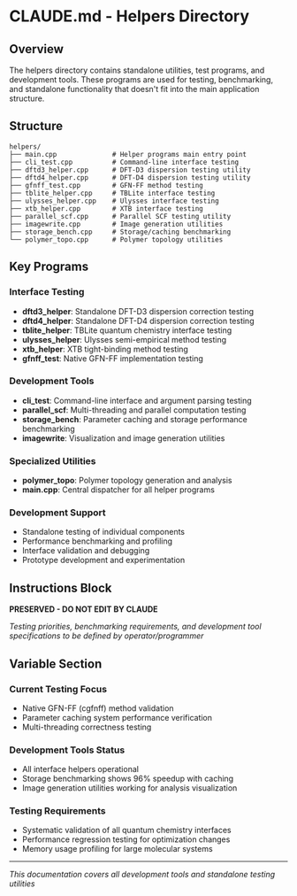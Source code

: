 # CLAUDE.md - Helpers Directory

## Overview

The helpers directory contains standalone utilities, test programs, and development tools. These programs are used for testing, benchmarking, and standalone functionality that doesn't fit into the main application structure.

## Structure

```
helpers/
├── main.cpp              # Helper programs main entry point
├── cli_test.cpp          # Command-line interface testing
├── dftd3_helper.cpp      # DFT-D3 dispersion testing utility
├── dftd4_helper.cpp      # DFT-D4 dispersion testing utility
├── gfnff_test.cpp        # GFN-FF method testing
├── tblite_helper.cpp     # TBLite interface testing
├── ulysses_helper.cpp    # Ulysses interface testing  
├── xtb_helper.cpp        # XTB interface testing
├── parallel_scf.cpp      # Parallel SCF testing utility
├── imagewrite.cpp        # Image generation utilities
├── storage_bench.cpp     # Storage/caching benchmarking
└── polymer_topo.cpp      # Polymer topology utilities
```

## Key Programs

### Interface Testing
- **dftd3_helper**: Standalone DFT-D3 dispersion correction testing
- **dftd4_helper**: Standalone DFT-D4 dispersion correction testing
- **tblite_helper**: TBLite quantum chemistry interface testing
- **ulysses_helper**: Ulysses semi-empirical method testing
- **xtb_helper**: XTB tight-binding method testing
- **gfnff_test**: Native GFN-FF implementation testing

### Development Tools
- **cli_test**: Command-line interface and argument parsing testing
- **parallel_scf**: Multi-threading and parallel computation testing
- **storage_bench**: Parameter caching and storage performance benchmarking
- **imagewrite**: Visualization and image generation utilities

### Specialized Utilities
- **polymer_topo**: Polymer topology generation and analysis
- **main.cpp**: Central dispatcher for all helper programs

### Development Support
- Standalone testing of individual components
- Performance benchmarking and profiling
- Interface validation and debugging
- Prototype development and experimentation

## Instructions Block

**PRESERVED - DO NOT EDIT BY CLAUDE**

*Testing priorities, benchmarking requirements, and development tool specifications to be defined by operator/programmer*

## Variable Section

### Current Testing Focus
- Native GFN-FF (cgfnff) method validation
- Parameter caching system performance verification
- Multi-threading correctness testing

### Development Tools Status
- All interface helpers operational
- Storage benchmarking shows 96% speedup with caching
- Image generation utilities working for analysis visualization

### Testing Requirements
- Systematic validation of all quantum chemistry interfaces
- Performance regression testing for optimization changes
- Memory usage profiling for large molecular systems

---

*This documentation covers all development tools and standalone testing utilities*